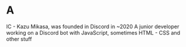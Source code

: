 # A
IC - Kazu Mikasa, was founded in Discord in ~2020 
A junior developer working on a Discord bot with JavaScript, sometimes HTML - CSS and other stuff

